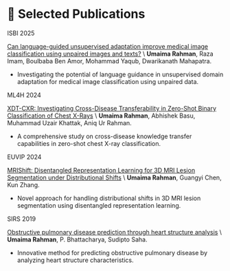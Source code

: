 # 📝 Selected Publications 

<!--(<sup>*</sup> indicates equal contribution;  <sup>#</sup> indicates corresponding authorship.)

<div class='paper-box'><div class='paper-box-image'><div><div class="badge">Under Review</div></div></div>
<div class='paper-box-text' markdown="1">

[Disentangled Multi-Modal Prompt Learning: Enhancing Out-Of-Distribution Alignment with Invariant and Spurious Feature Separation]() \\
<b>Umaima Rahman</b>, Mohammad Yaqub, Dwarikanath Mahapatra. 

- A novel approach for enhancing out-of-distribution robustness in vision-language models through disentangled multi-modal prompt learning, separating invariant and spurious features.

</div>
</div>
-->

<div class='paper-box'><div class='paper-box-image'><div><div class="badge">ISBI 2025</div></div></div>
<div class='paper-box-text' markdown="1">

[Can language-guided unsupervised adaptation improve medical image classification using unpaired images and texts?]() \\
<b>Umaima Rahman</b>, Raza Imam, Boulbaba Ben Amor, Mohammad Yaqub, Dwarikanath Mahapatra.

- Investigating the potential of language guidance in unsupervised domain adaptation for medical image classification using unpaired data.

</div>
</div>

<div class='paper-box'><div class='paper-box-image'><div><div class="badge">ML4H 2024</div></div></div>
<div class='paper-box-text' markdown="1">

[XDT-CXR: Investigating Cross-Disease Transferability in Zero-Shot Binary Classification of Chest X-Rays]() \\
<b>Umaima Rahman</b>, Abhishek Basu, Muhammad Uzair Khattak, Aniq Ur Rahman.

- A comprehensive study on cross-disease knowledge transfer capabilities in zero-shot chest X-ray classification.

</div>
</div>

<div class='paper-box'><div class='paper-box-image'><div><div class="badge">EUVIP 2024</div></div></div>
<div class='paper-box-text' markdown="1">

[MRIShift: Disentangled Representation Learning for 3D MRI Lesion Segmentation under Distributional Shifts]() \\
<b>Umaima Rahman</b>, Guangyi Chen, Kun Zhang.

- Novel approach for handling distributional shifts in 3D MRI lesion segmentation using disentangled representation learning.

</div>
</div>

<div class='paper-box'><div class='paper-box-image'><div><div class="badge">SIRS 2019</div></div></div>
<div class='paper-box-text' markdown="1">

[Obstructive pulmonary disease prediction through heart structure analysis](https://link.springer.com/chapter/10.1007/978-981-13-9042-5_10) \\
<b>Umaima Rahman</b>, P. Bhattacharya, Sudipto Saha.

- Innovative method for predicting obstructive pulmonary disease by analyzing heart structure characteristics.

</div>
</div>

